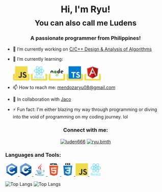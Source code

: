 <!---
Ludensburger/Ludensburger is a ✨ special ✨ repository because its `README.md` (this file) appears on your GitHub profile.
You can click the Preview link to take a look at your changes.
--->


<h1 align="center">Hi, I'm Ryu! <br> <sub align="center"style="font-size: smaller;">You can also call me Ludens</sub></h1>



<h3 align="center">A passionate programmer from Philippines!</h3>

- 🔭 I’m currently working on [C/C++ Design & Analysis of Algorithms](https://github.com/Ludensburger/C_AlgoDesign.git)

- 🌱 I’m currently learning:
  <p align="left">
    <span style="background-color:#f0db4f; padding: 2px 6px; border-radius: 4px;"><img src="https://raw.githubusercontent.com/devicons/devicon/master/icons/javascript/javascript-original.svg" alt="JavaScript" width="40" height="40"/></span>
    <span style="background-color:#f0db4f; padding: 2px 6px; border-radius: 4px;"><img src="https://raw.githubusercontent.com/devicons/devicon/master/icons/react/react-original-wordmark.svg" alt="ReactJS" width="40" height="40"/></span>
    <span style="background-color:#f0db4f; padding: 2px 6px; border-radius: 4px;"><img src="https://raw.githubusercontent.com/devicons/devicon/master/icons/nodejs/nodejs-original-wordmark.svg" alt="Node.js" width="40" height="40"/></span>
    <span style="background-color:#f0db4f; padding: 2px 6px; border-radius: 4px;"><img src="https://raw.githubusercontent.com/devicons/devicon/master/icons/typescript/typescript-original.svg" alt="TypeScript" width="40" height="40"/></span>
    <span style="background-color:#f0db4f; padding: 2px 6px; border-radius: 4px;"><img src="https://raw.githubusercontent.com/devicons/devicon/master/icons/angularjs/angularjs-original.svg" alt="Angular" width="40" height="40"/></span>
  </p>


- 📫 How to reach me: mendozaryu08@gmail.com

- 🤝 In collaboration with [Jaco](https://github.com/jacocanete)

- ⚡ Fun fact: I'm either blazing my way through programming or diving into the void of programming on my coding journey. lol

<h3 align="center">Connect with me:</h3>
<p align="center">
  <a href="https://www.facebook.com/luden666" target="_blank"><img align="center" src="https://raw.githubusercontent.com/rahuldkjain/github-profile-readme-generator/master/src/images/icons/Social/facebook.svg" alt="luden666" height="30" width="40" /></a>
  <a href="https://www.instagram.com/ryu.bmth/" target="_blank"><img align="center" src="https://raw.githubusercontent.com/rahuldkjain/github-profile-readme-generator/master/src/images/icons/Social/instagram.svg" alt="ryu.bmth" height="30" width="40" /></a>
</p>

<h3 align="left">Languages and Tools:</h3>
<p align="left">
  <a href="https://www.cprogramming.com/" target="_blank" rel="noreferrer"> <img src="https://raw.githubusercontent.com/devicons/devicon/master/icons/c/c-original.svg" alt="c" width="40" height="40"/> </a>
  <a href="https://www.w3schools.com/cpp/" target="_blank" rel="noreferrer"> <img src="https://raw.githubusercontent.com/devicons/devicon/master/icons/cplusplus/cplusplus-original.svg" alt="cplusplus" width="40" height="40"/> </a>
  <a href="https://www.java.com/" target="_blank" rel="noreferrer"> <img src="https://raw.githubusercontent.com/devicons/devicon/master/icons/java/java-original.svg" alt="java" width="40" height="40"/> </a>
  <a href="https://developer.mozilla.org/en-US/docs/Web/HTML" target="_blank" rel="noreferrer"> <img src="https://raw.githubusercontent.com/devicons/devicon/master/icons/html5/html5-original-wordmark.svg" alt="html5" width="40" height="40"/> </a>
  <a href="https://www.w3schools.com/css/" target="_blank" rel="noreferrer"> <img src="https://raw.githubusercontent.com/devicons/devicon/master/icons/css3/css3-original-wordmark.svg" alt="css3" width="40" height="40"/> </a>
  <a href="https://developer.mozilla.org/en-US/docs/Web/JavaScript" target="_blank" rel="noreferrer"> <img src="https://raw.githubusercontent.com/devicons/devicon/master/icons/javascript/javascript-original.svg" alt="javascript" width="40" height="40"/> </a>
  <a href="https://reactjs.org/" target="_blank" rel="noreferrer"> <img src="https://raw.githubusercontent.com/devicons/devicon/master/icons/react/react-original-wordmark.svg" alt="react" width="40" height="40"/> </a>
</p>



![Top Langs](https://github-readme-stats.vercel.app/api/top-langs/?username=ludensburger&layout=compact&theme=radical)
![Top Langs](https://github-readme-stats.vercel.app/api/top-langs/?username=ludensburger&langs_count=8)


